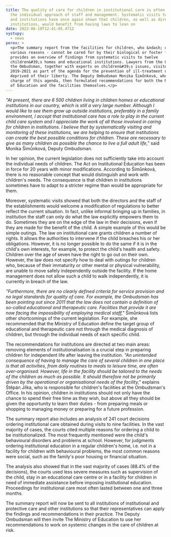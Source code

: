```yaml
---
title: The quality of care for children in institutional care is often based on
  the individual approach of staff and management. Systematic visits to homes
  and institutions have once again shown that children, as well as directors of
  institutions, would benefit from having laws to lean on
date: 2022-06-10T12:41:05.471Z
vystupy:
  - news
perex: >
  <p>The summary report from the facilities for children, who &ndash; due to
  various reasons - cannot be cared for by their biological or foster family,
  provides an overview of findings from systematic visits to twelve
  children&#39;s homes and educational institutions. Lawyers from the Office of
  the Ombudsman, together with experts on children&#39;s issues, visited them in
  2019-2021 as part of the agenda for the prevention of ill-treatment of people
  deprived of their liberty. The Deputy Ombudsman Monika Šimůnková, who is in
  charge of this agenda, then formulated recommendations for both the Ministry
  of Education and the facilities themselves.</p>
---
```

<p><em>&quot;At present, there are 6 500 children living in children homes or educational institutions in our country, which is still a very large number. Although I would like to see them grow up outside institutions, preferably in a family environment, I accept that institutional care has a role to play in the current child care system and I appreciate the work of all those involved in caring for children in institutions. I believe that by systematically visiting and monitoring of these institutions, we are helping to ensure that institutions can create the best possible conditions for children. These are necessary to give as many children as possible the chance to live a full adult life,&quot; </em>said Monika Šimůnková, Deputy Ombudsman.</p>

<p>In her opinion, the current legislation does not sufficiently take into account the individual needs of children. The Act on Institutional Education has been in force for 20 years with minor modifications. According to Šimůnková, there is no reasonable concept that would distinguish and work with children&#39;s needs. The consequence is that children in institutions sometimes have to adapt to a stricter regime than would be appropriate for them.</p>

<p>Moreover, systematic visits showed that both the directors and the staff of the establishments would welcome a modification of regulations to better reflect the current situation. In fact, unlike informal bringing up in families, in institution the staff can only do what the law explicitly empowers them to do. Sometimes they are on the edge of the law in their decisions, even if they are made for the benefit of the child. A simple example of this would be simple outings. The law on institutional care grants children a number of rights. It allows the authorities to intervene if the child breaches his or her obligations. However, it is no longer possible to do the same if it is in the child&#39;s own interests, for example, to protect the child&#39;s health and safety. Children over the age of seven have the right to go out on their own. However, the law does not specify how to deal with outings for children who, because of their immaturity or other mental or physical vulnerability, are unable to move safely independently outside the facility. If the home management does not allow such a child to walk independently, it is currently in breach of the law.</p>

<p><em>&quot;Furthermore, there are no clearly defined criteria for service provision and no legal standards for quality of care. For example, the Ombudsman has been pointing out since 2011 that the law does not contain a definition of so-called educational and therapeutic care. Facilities that provide it are now facing the impossibility of employing medical staff,&quot;</em> Šimůnková lists other shortcomings of the current legislation. For example, she recommended that the Ministry of Education define the target group of educational and therapeutic care not through the medical diagnosis of children, but through the individual needs of each specific child.</p>

<p>The recommendations for institutions are directed at two main areas: removing elements of institutionalisation is a crucial step in preparing children for independent life after leaving the institution. <em>&quot;An unintended consequence of having to manage the care of several children in one place is that all activities, from daily routines to meals to leisure time, are often over-organised. However, life in the facility should be tailored to the needs of the children as much as possible. It should therefore not be primarily driven by the operational or organisational needs of the facility,&quot;</em> explains Štěpán Jílka, who is responsible for children&#39;s facilities at the Ombudsman&#39;s Office. In his opinion, children in institutions should not only have the chance to spend their free time as they wish, but above all they should be given the opportunity to learn their duties - from preparing meals or shopping to managing money or preparing for a future profession.</p>

<p>The summary report also includes an analysis of 241 court decisions ordering institutional care obtained during visits to nine facilities. In the vast majority of cases, the courts cited multiple reasons for ordering a child to be institutionalized. The most frequently mentioned were the child&#39;s behavioural disorders and problems at school. However, for judgments ordering institutional education in a regular children&#39;s home, i.e. not in a facility for children with behavioural problems, the most common reasons were social, such as the family&#39;s poor housing or financial situation.</p>

<p>The analysis also showed that in the vast majority of cases (88.4% of the decisions), the courts used less severe measures such as supervision of the child, stay in an educational care centre or in a facility for children in need of immediate assistance before imposing institutional education. Proceedings for institutional care most often lasted between one and three months.</p>

<p>The summary report will now be sent to all institutions of institutional and protective care and other institutions so that their representatives can apply the findings and recommendations in their practice. The Deputy Ombudsman will then invite The Ministry of Education to use her recommendations to work on systemic changes in the care of children at risk.</p>
